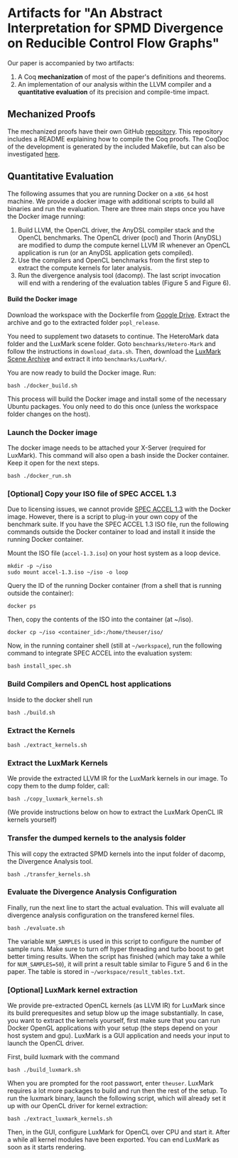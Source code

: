 # Artifacts for "An Abstract Interpretation for SPMD Divergence on Reducible Control Flow Graphs"

Our paper is accompanied by two artifacts:

1. A Coq **mechanization** of most of the paper's definitions and theorems.
2. An implementation of our analysis within the LLVM compiler and a **quantitative evaluation** of its precision and compile-time impact.

## Mechanized Proofs

The mechanized proofs have their own GitHub [repository](https://github.com/cdl-saarland/uniana).
This repository includes a README explaining how to compile the Coq proofs.
The CoqDoc of the development is generated by the included Makefile, but can also be investigated [here](https://compilers.cs.uni-saarland.de/projects/uniana/toc.html).

## Quantitative Evaluation

The following assumes that you are running Docker on a `x86_64` host machine.
We provide a docker image with additional scripts to build all binaries and run the evaluation.
There are three main steps once you have the Docker image running:
1. Build LLVM, the OpenCL driver, the AnyDSL compiler stack and the OpenCL benchmarks.
The OpenCL driver (pocl) and Thorin (AnyDSL) are modified to dump the compute kernel LLVM IR whenever an OpenCL application is run (or an AnyDSL application gets compiled).
1. Use the compilers and OpenCL benchmarks from the first step to extract the compute kernels for later analysis.
1. Run the divergence analysis tool (dacomp).
The last script invocation will end with a rendering of the evaluation tables (Figure 5 and Figure 6).

#### Build the Docker image

Download the workspace with the Dockerfile from [Google Drive](https://drive.google.com/file/d/1if8ZFk8_P_P5TSNXnrgACKbYL86IbOXU/view?usp=sharing).
Extract the archive and go to the extracted folder `popl_release`.

You need to supplement two datasets to continue. The HeteroMark data folder and the LuxMark scene folder.
Goto `benchmarks/Hetero-Mark` and follow the instructions in `download_data.sh`.
Then, download the [LuxMark Scene Archive](https://github.com/LuxCoreRender/LuxMark/releases/download/luxmark_v4.0alpha0/scenes.tgz) and extract it into `benchmarks/LuxMark/`.

You are now ready to build the Docker image. Run:

    bash ./docker_build.sh

This process will build the Docker image and install some of the necessary Ubuntu packages.
You only need to do this once (unless the workspace folder changes on the host).

### Launch the Docker image

The docker image needs to be attached your X-Server (required for LuxMark).
This command will also open a bash inside the Docker container.
Keep it open for the next steps.

    bash ./docker_run.sh


### [Optional] Copy your ISO file of SPEC ACCEL 1.3

Due to licensing issues, we cannot provide [SPEC ACCEL 1.3](https://www.spec.org/accel/) with the Docker image.
However, there is a script to plug-in your own copy of the benchmark suite.
If you have the SPEC ACCEL 1.3 ISO file, run the following commands outside the Docker container to load and install it inside the running Docker container.

Mount the ISO file (`accel-1.3.iso`) on your host system as a loop device.

    mkdir -p ~/iso
    sudo mount accel-1.3.iso ~/iso -o loop

Query the ID of the running Docker container (from a shell that is running outside the container):

    docker ps

Then, copy the contents of the ISO into the container (at ~/iso).

    docker cp ~/iso <container_id>:/home/theuser/iso/

Now, in the running container shell (still at `~/workspace`), run the following command to integrate SPEC ACCEL into the evaluation system:

    bash install_spec.sh

### Build Compilers and OpenCL host applications

Inside to the docker shell run

    bash ./build.sh

### Extract the Kernels

    bash ./extract_kernels.sh

### Extract the LuxMark Kernels

We provide the extracted LLVM IR for the LuxMark kernels in our image.
To copy them to the dump folder, call:

    bash ./copy_luxmark_kernels.sh

(We provide instructions below on how to extract the LuxMark OpenCL IR kernels yourself)



### Transfer the dumped kernels to the analysis folder

This will copy the extracted SPMD kernels into the input folder of dacomp, the Divergence Analysis tool.

    bash ./transfer_kernels.sh

### Evaluate the Divergence Analysis Configuration

Finally, run the next line to start the actual evaluation.
This will evaluate all divergence analysis configuration on the transfered kernel files.

    bash ./evaluate.sh

The variable `NUM_SAMPLES` is used in this script to configure the number of sample runs.
Make sure to turn off hyper threading and turbo boost to get better timing results.
When the script has finished (which may take a while for `NUM_SAMPLES=50`), it will print a result table similar to Figure 5 and 6 in the paper.
The table is stored in `~/workspace/result_tables.txt`.



### [Optional] LuxMark kernel extraction
We provide pre-extracted OpenCL kernels (as LLVM IR) for LuxMark since its build prerequesites and setup blow up the image substantially.
In case, you want to extract the kernels yourself, first make sure that you can run Docker OpenGL applications with your setup (the steps depend on your host system and gpu).
LuxMark is a GUI application and needs your input to launch the OpenCL driver.

First, build luxmark with the command

    bash ./build_luxmark.sh

When you are prompted for the root passwort, enter `theuser`. LuxMark requires a lot more packages to build and run then the rest of the setup.
To run the luxmark binary, launch the following script, which will already set it up with our OpenCL driver for kernel extraction:

    bash ./extract_luxmark_kernels.sh

Then, in the GUI, configure LuxMark for OpenCL over CPU and start it.
After a while all kernel modules have been exported.
You can end LuxMark as soon as it starts rendering.
